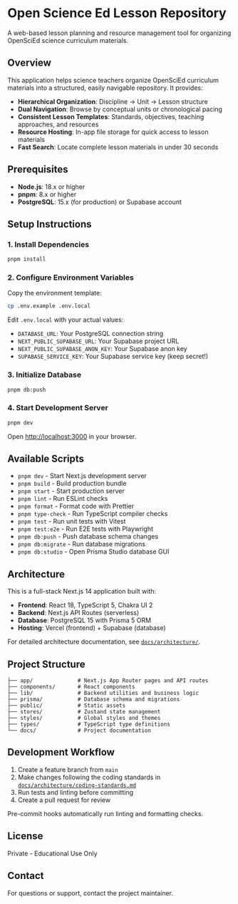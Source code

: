 # Open Science Ed Lesson Repository

A web-based lesson planning and resource management tool for organizing OpenSciEd science curriculum materials.

## Overview

This application helps science teachers organize OpenSciEd curriculum materials into a structured, easily navigable repository. It provides:

- **Hierarchical Organization**: Discipline → Unit → Lesson structure
- **Dual Navigation**: Browse by conceptual units or chronological pacing
- **Consistent Lesson Templates**: Standards, objectives, teaching approaches, and resources
- **Resource Hosting**: In-app file storage for quick access to lesson materials
- **Fast Search**: Locate complete lesson materials in under 30 seconds

## Prerequisites

- **Node.js**: 18.x or higher
- **pnpm**: 8.x or higher
- **PostgreSQL**: 15.x (for production) or Supabase account

## Setup Instructions

### 1. Install Dependencies

```bash
pnpm install
```

### 2. Configure Environment Variables

Copy the environment template:

```bash
cp .env.example .env.local
```

Edit `.env.local` with your actual values:

- `DATABASE_URL`: Your PostgreSQL connection string
- `NEXT_PUBLIC_SUPABASE_URL`: Your Supabase project URL
- `NEXT_PUBLIC_SUPABASE_ANON_KEY`: Your Supabase anon key
- `SUPABASE_SERVICE_KEY`: Your Supabase service key (keep secret!)

### 3. Initialize Database

```bash
pnpm db:push
```

### 4. Start Development Server

```bash
pnpm dev
```

Open [http://localhost:3000](http://localhost:3000) in your browser.

## Available Scripts

- `pnpm dev` - Start Next.js development server
- `pnpm build` - Build production bundle
- `pnpm start` - Start production server
- `pnpm lint` - Run ESLint checks
- `pnpm format` - Format code with Prettier
- `pnpm type-check` - Run TypeScript compiler checks
- `pnpm test` - Run unit tests with Vitest
- `pnpm test:e2e` - Run E2E tests with Playwright
- `pnpm db:push` - Push database schema changes
- `pnpm db:migrate` - Run database migrations
- `pnpm db:studio` - Open Prisma Studio database GUI

## Architecture

This is a full-stack Next.js 14 application built with:

- **Frontend**: React 18, TypeScript 5, Chakra UI 2
- **Backend**: Next.js API Routes (serverless)
- **Database**: PostgreSQL 15 with Prisma 5 ORM
- **Hosting**: Vercel (frontend) + Supabase (database)

For detailed architecture documentation, see [`docs/architecture/`](docs/architecture/).

## Project Structure

```
├── app/              # Next.js App Router pages and API routes
├── components/       # React components
├── lib/              # Backend utilities and business logic
├── prisma/           # Database schema and migrations
├── public/           # Static assets
├── stores/           # Zustand state management
├── styles/           # Global styles and themes
├── types/            # TypeScript type definitions
└── docs/             # Project documentation
```

## Development Workflow

1. Create a feature branch from `main`
2. Make changes following the coding standards in [`docs/architecture/coding-standards.md`](docs/architecture/coding-standards.md)
3. Run tests and linting before committing
4. Create a pull request for review

Pre-commit hooks automatically run linting and formatting checks.

## License

Private - Educational Use Only

## Contact

For questions or support, contact the project maintainer.
